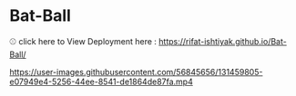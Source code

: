 # Bat-Ball 

:baseball: click here to View Deployment here : https://rifat-ishtiyak.github.io/Bat-Ball/

https://user-images.githubusercontent.com/56845656/131459805-e07949e4-5256-44ee-8541-de1864de87fa.mp4



